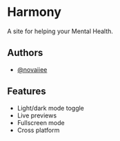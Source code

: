 
# Harmony

A site for helping your Mental Health.

## Authors

- [@novaiiee](https://www.github.com/novaiieee)


## Features

- Light/dark mode toggle
- Live previews
- Fullscreen mode
- Cross platform
